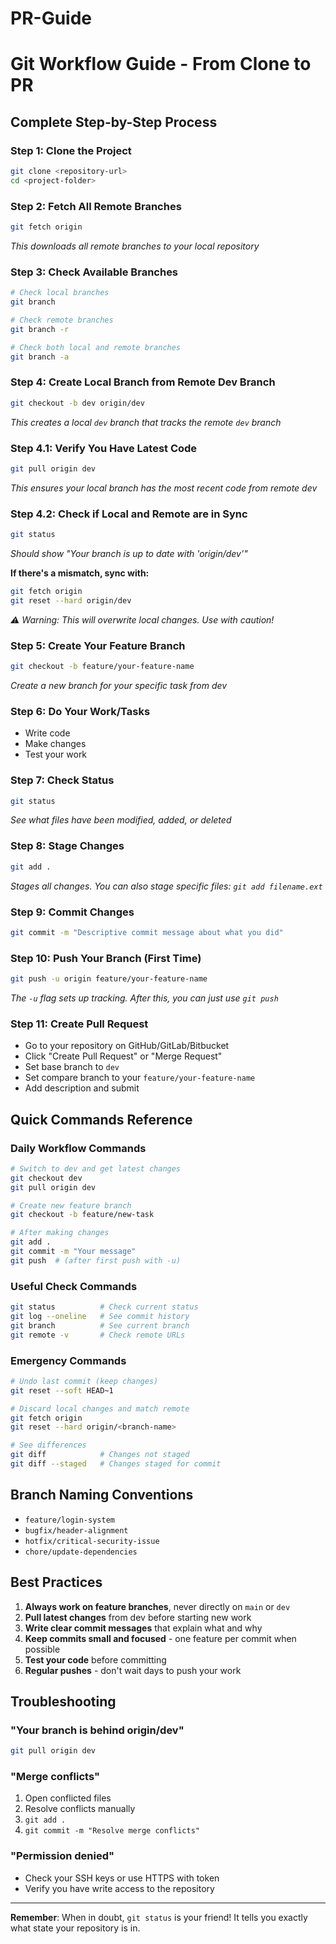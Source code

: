 # PR-Guide
# Git Workflow Guide - From Clone to PR

## Complete Step-by-Step Process

### Step 1: Clone the Project
```bash
git clone <repository-url>
cd <project-folder>
```

### Step 2: Fetch All Remote Branches
```bash
git fetch origin
```
*This downloads all remote branches to your local repository*

### Step 3: Check Available Branches
```bash
# Check local branches
git branch

# Check remote branches  
git branch -r

# Check both local and remote branches
git branch -a
```

### Step 4: Create Local Branch from Remote Dev Branch
```bash
git checkout -b dev origin/dev
```
*This creates a local `dev` branch that tracks the remote `dev` branch*

### Step 4.1: Verify You Have Latest Code
```bash
git pull origin dev
```
*This ensures your local branch has the most recent code from remote dev*

### Step 4.2: Check if Local and Remote are in Sync
```bash
git status
```
*Should show "Your branch is up to date with 'origin/dev'"*

**If there's a mismatch, sync with:**
```bash
git fetch origin
git reset --hard origin/dev
```
*⚠️ Warning: This will overwrite local changes. Use with caution!*

### Step 5: Create Your Feature Branch
```bash
git checkout -b feature/your-feature-name
```
*Create a new branch for your specific task from dev*

### Step 6: Do Your Work/Tasks
- Write code
- Make changes
- Test your work

### Step 7: Check Status
```bash
git status
```
*See what files have been modified, added, or deleted*

### Step 8: Stage Changes
```bash
git add .
```
*Stages all changes. You can also stage specific files: `git add filename.ext`*

### Step 9: Commit Changes
```bash
git commit -m "Descriptive commit message about what you did"
```

### Step 10: Push Your Branch (First Time)
```bash
git push -u origin feature/your-feature-name
```
*The `-u` flag sets up tracking. After this, you can just use `git push`*

### Step 11: Create Pull Request
- Go to your repository on GitHub/GitLab/Bitbucket
- Click "Create Pull Request" or "Merge Request"
- Set base branch to `dev`
- Set compare branch to your `feature/your-feature-name`
- Add description and submit

## Quick Commands Reference

### Daily Workflow Commands
```bash
# Switch to dev and get latest changes
git checkout dev
git pull origin dev

# Create new feature branch
git checkout -b feature/new-task

# After making changes
git add .
git commit -m "Your message"
git push  # (after first push with -u)
```

### Useful Check Commands
```bash
git status          # Check current status
git log --oneline   # See commit history
git branch          # See current branch
git remote -v       # Check remote URLs
```

### Emergency Commands
```bash
# Undo last commit (keep changes)
git reset --soft HEAD~1

# Discard local changes and match remote
git fetch origin
git reset --hard origin/<branch-name>

# See differences
git diff            # Changes not staged
git diff --staged   # Changes staged for commit
```

## Branch Naming Conventions
- `feature/login-system`
- `bugfix/header-alignment`
- `hotfix/critical-security-issue`
- `chore/update-dependencies`

## Best Practices

1. **Always work on feature branches**, never directly on `main` or `dev`
2. **Pull latest changes** from dev before starting new work
3. **Write clear commit messages** that explain what and why
4. **Keep commits small and focused** - one feature per commit when possible
5. **Test your code** before committing
6. **Regular pushes** - don't wait days to push your work

## Troubleshooting

### "Your branch is behind origin/dev"
```bash
git pull origin dev
```

### "Merge conflicts"
1. Open conflicted files
2. Resolve conflicts manually
3. `git add .`
4. `git commit -m "Resolve merge conflicts"`

### "Permission denied"
- Check your SSH keys or use HTTPS with token
- Verify you have write access to the repository

---

**Remember**: When in doubt, `git status` is your friend! It tells you exactly what state your repository is in.
